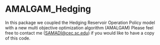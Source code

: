 # AMALGAM_Hedging
In this package we coupled the Hedging Reservoir Operation Policy model with a new multi objective optimization algorithm (AMALGAM)
Please feel free to contact me (SAMADI@cec.sc.edu) if you would like to have a copy of this code.
